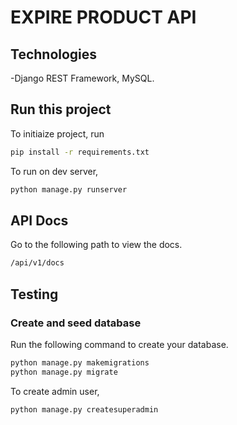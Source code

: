 # EXPIRE PRODUCT  API

## Technologies
-Django REST Framework, MySQL.

## Run this project

To initiaize project, run

```bash
pip install -r requirements.txt
```

To run on dev server,

```bash
python manage.py runserver
```

## API Docs

Go to the following path to view the docs.

```bash
/api/v1/docs
```

## Testing

### Create and seed database

Run the following command to create your database.

```bash
python manage.py makemigrations
python manage.py migrate
```

To create admin user,

```bash
python manage.py createsuperadmin

```
